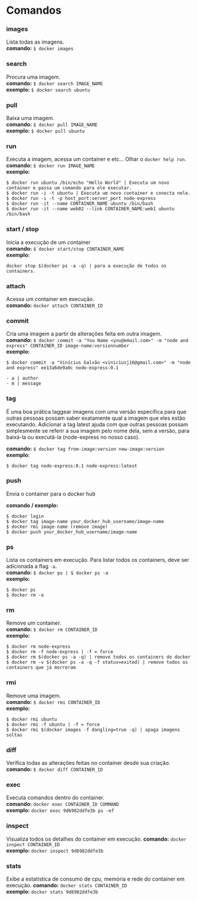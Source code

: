 # Comandos

### images
Lista todas as imagens.  
**comando:** `$ docker images`

### search
Procura uma imagem.  
**comando:** `$ docker search IMAGE_NAME`  
**exemplo:** `$ docker search ubuntu`

### pull
Baixa uma imagem.  
**comando:** `$ docker pull IMAGE_NAME`   
**exemplo:** `$ docker pull ubuntu`

### run
Executa a imagem, acessa um container e etc... Olhar o `docker help run`.  
**comando:** `$ docker run IMAGE_NAME`  
**exemplo:**

```
$ docker run ubuntu /bin/echo "Hello World" | Executa um novo container e passa um comando para ele executar.
$ docker run -i -t ubuntu | Executa um novo container e conecta nele.
$ docker run -i -t -p host_port:server_port node-express
$ docker run -it --name CONTAINER_NAME ubuntu /bin/bash
$ docker run -it --name web02 --link CONTAINER_NAME:web1 ubuntu /bin/bash
```

### start / stop
Inicia a execução de um container  
**comando:** `$ docker start/stop CONTAINER_NAME`  
**exemplo:**

```
docker stop $(docker ps -a -q) | para a execução de todos os containers.
```

### attach  
Acessa um container em execução.  
**comando:** `docker attach CONTAINER_ID`

### commit
Cria uma imagem a partir de alterações feita em outra imagem.  
**comando:** `$ docker commit -a "You Name <you@email.com>" -m "node and express" CONTAINER_ID image-name:versionnumber`  
**exemplo:**

```
$ docker commit -a "Vinícius Galvão <viniciusj16@gmail.com>" -m "node and express" ee13a6de9a0c node-express:0.1

- a | author
- m | message
```

### tag  
É uma boa prática taggear imagens com uma versão específica para que outras pessoas possam saber exatamente qual a imagem que eles estão executando. Adicionar a tag latest ajuda com que outras pessoas possam simplesmente se referir a sua imagem pelo nome dela, sem a versão, para baixá-la ou executá-la (node-express no nosso caso).

**comando:** `$ docker tag from-image:version new-image:version`  
**exemplo:**

```
$ docker tag node-express:0.1 node-express:latest
```

### push  
Envia o container para o docker hub

**comando / exemplo:**
```
$ docker login
$ docker tag image-name your_docker_hub_username/image-name
$ docker rmi image-name (remove image)
$ docker push your_docker_hub_username/image-name
```

### ps
Lista os containers em execução. Para listar todos os containers, deve ser adicionada a flag `-a`.  
**comando:** `$ docker ps | $ docker ps -a`  
**exemplo:**

```
$ docker ps
$ docker rm -a
```

### rm  
Remove um container.  
**comando:** `$ docker rm CONTAINER_ID`  
**exemplo:**

```
$ docker rm node-express
$ docker rm -f node-express | -f = force
$ docker rm $(docker ps -a -q) | remove todos os containers do docker
$ docker rm -v $(docker ps -a -q -f status=exited) | remove todos os containers que já morreram
```

### rmi  
Remove uma imagem.  
**comando:** `$ docker rmi CONTAINER_ID`  
**exemplo:**

```
$ docker rmi ubuntu
$ docker rmi -f ubuntu | -f = force
$ docker rmi $(docker images -f dangling=true -q) | apaga imagens soltas
```

### diff  
Verifica todas as alterações feitas no container desde sua criação.  
**comando:** `$ docker diff CONTAINER_ID`

### exec  
Executa comandos dentro do container.  
**comando:** `docker exec CONTAINER_ID COMMAND`  
**exemplo:** `docker exec 9d6982ddfe3b ps -ef`

### inspect  
Visualiza todos os detalhes do container em execução.
**comando:** `docker inspect CONTAINER_ID`  
**exemplo:** `docker inspect 9d6982ddfe3b`

### stats  
Exibe a estatística de consumo de cpu, memória e rede do container em execução.
**comando:** `docker stats CONTAINER_ID`  
**exemplo:** `docker stats 9d6982ddfe3b`
